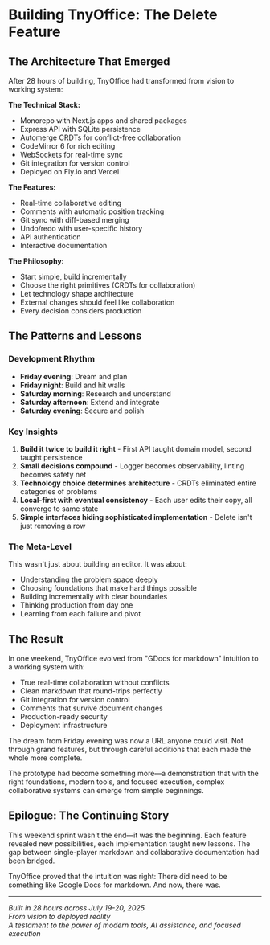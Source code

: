 # Building TnyOffice: The Delete Feature

## The Architecture That Emerged

After 28 hours of building, TnyOffice had transformed from vision to working system:

**The Technical Stack:**
- Monorepo with Next.js apps and shared packages
- Express API with SQLite persistence
- Automerge CRDTs for conflict-free collaboration
- CodeMirror 6 for rich editing
- WebSockets for real-time sync
- Git integration for version control
- Deployed on Fly.io and Vercel

**The Features:**
- Real-time collaborative editing
- Comments with automatic position tracking
- Git sync with diff-based merging
- Undo/redo with user-specific history
- API authentication
- Interactive documentation

**The Philosophy:**
- Start simple, build incrementally
- Choose the right primitives (CRDTs for collaboration)
- Let technology shape architecture
- External changes should feel like collaboration
- Every decision considers production

## The Patterns and Lessons

### Development Rhythm
- **Friday evening**: Dream and plan
- **Friday night**: Build and hit walls
- **Saturday morning**: Research and understand
- **Saturday afternoon**: Extend and integrate
- **Saturday evening**: Secure and polish

### Key Insights
1. **Build it twice to build it right** - First API taught domain model, second taught persistence
2. **Small decisions compound** - Logger becomes observability, linting becomes safety net
3. **Technology choice determines architecture** - CRDTs eliminated entire categories of problems
4. **Local-first with eventual consistency** - Each user edits their copy, all converge to same state
5. **Simple interfaces hiding sophisticated implementation** - Delete isn't just removing a row

### The Meta-Level
This wasn't just about building an editor. It was about:
- Understanding the problem space deeply
- Choosing foundations that make hard things possible
- Building incrementally with clear boundaries
- Thinking production from day one
- Learning from each failure and pivot

## The Result

In one weekend, TnyOffice evolved from "GDocs for markdown" intuition to a working system with:
- True real-time collaboration without conflicts
- Clean markdown that round-trips perfectly
- Git integration for version control
- Comments that survive document changes
- Production-ready security
- Deployment infrastructure

The dream from Friday evening was now a URL anyone could visit. Not through grand features, but through careful additions that each made the whole more complete.

The prototype had become something more—a demonstration that with the right foundations, modern tools, and focused execution, complex collaborative systems can emerge from simple beginnings.

## Epilogue: The Continuing Story

This weekend sprint wasn't the end—it was the beginning. Each feature revealed new possibilities, each implementation taught new lessons. The gap between single-player markdown and collaborative documentation had been bridged.

TnyOffice proved that the intuition was right: There did need to be something like Google Docs for markdown. And now, there was.

---

*Built in 28 hours across July 19-20, 2025*  
*From vision to deployed reality*  
*A testament to the power of modern tools, AI assistance, and focused execution*